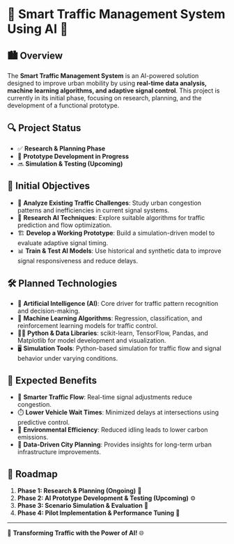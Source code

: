 # 🚦 Smart Traffic Management System Using AI 🤖

## 🏙️ Overview

The **Smart Traffic Management System** is an AI-powered solution designed to improve urban mobility by using **real-time data analysis, machine learning algorithms, and adaptive signal control**. This project is currently in its initial phase, focusing on research, planning, and the development of a functional prototype.

## 🔍 Project Status

- ✅ **Research & Planning Phase**
- 🚧 **Prototype Development in Progress**
- 🔜 **Simulation & Testing (Upcoming)**

## 🔑 Initial Objectives

- 🚦 **Analyze Existing Traffic Challenges**: Study urban congestion patterns and inefficiencies in current signal systems.
- 🧠 **Research AI Techniques**: Explore suitable algorithms for traffic prediction and flow optimization.
- 🏗️ **Develop a Working Prototype**: Build a simulation-driven model to evaluate adaptive signal timing.
- 📊 **Train & Test AI Models**: Use historical and synthetic data to improve signal responsiveness and reduce delays.

## 🛠️ Planned Technologies

- 🤖 **Artificial Intelligence (AI)**: Core driver for traffic pattern recognition and decision-making.
- 🧮 **Machine Learning Algorithms**: Regression, classification, and reinforcement learning models for traffic control.
- 🧑‍💻 **Python & Data Libraries**: scikit-learn, TensorFlow, Pandas, and Matplotlib for model development and visualization.
- 🖥️ **Simulation Tools**: Python-based simulation for traffic flow and signal behavior under varying conditions.

## 🎯 Expected Benefits

- 🚗 **Smarter Traffic Flow**: Real-time signal adjustments reduce congestion.
- ⏱️ **Lower Vehicle Wait Times**: Minimized delays at intersections using predictive control.
- 🌱 **Environmental Efficiency**: Reduced idling leads to lower carbon emissions.
- 🧠 **Data-Driven City Planning**: Provides insights for long-term urban infrastructure improvements.

## 📅 Roadmap

1. **Phase 1: Research & Planning (Ongoing)** 📖  
2. **Phase 2: AI Prototype Development & Testing (Upcoming)** ⚙️  
3. **Phase 3: Scenario Simulation & Evaluation** 🧪  
4. **Phase 4: Pilot Implementation & Performance Tuning** 🚦  

---

🚀 **Transforming Traffic with the Power of AI!** 🌐



